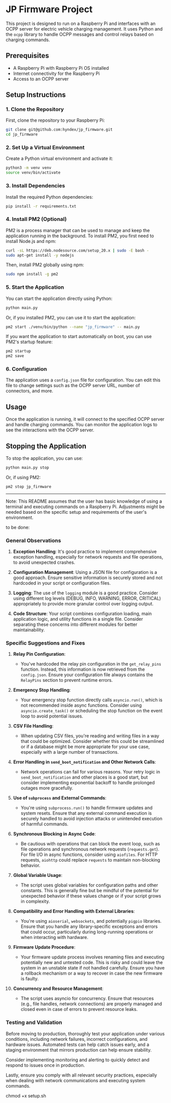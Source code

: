 # JP Firmware Project

This project is designed to run on a Raspberry Pi and interfaces with an OCPP server for electric vehicle charging management. It uses Python and the `ocpp` library to handle OCPP messages and control relays based on charging commands.

## Prerequisites

- A Raspberry Pi with Raspberry Pi OS installed
- Internet connectivity for the Raspberry Pi
- Access to an OCPP server

## Setup Instructions

### 1. Clone the Repository

First, clone the repository to your Raspberry Pi:

```bash
git clone git@github.com:hyndex/jp_firmware.git
cd jp_firmware
```

### 2. Set Up a Virtual Environment

Create a Python virtual environment and activate it:

```bash
python3 -m venv venv
source venv/bin/activate
```

### 3. Install Dependencies

Install the required Python dependencies:

```bash
pip install -r requirements.txt
```

### 4. Install PM2 (Optional)

PM2 is a process manager that can be used to manage and keep the application running in the background. To install PM2, you first need to install Node.js and npm:

```bash
curl -sL https://deb.nodesource.com/setup_20.x | sudo -E bash -
sudo apt-get install -y nodejs
```

Then, install PM2 globally using npm:

```bash
sudo npm install -g pm2
```

### 5. Start the Application

You can start the application directly using Python:

```bash
python main.py
```

Or, if you installed PM2, you can use it to start the application:

```bash
pm2 start ./venv/bin/python --name "jp_firmware" -- main.py
```

If you want the application to start automatically on boot, you can use PM2's startup feature:

```bash
pm2 startup
pm2 save
```

### 6. Configuration

The application uses a `config.json` file for configuration. You can edit this file to change settings such as the OCPP server URL, number of connectors, and more.

## Usage

Once the application is running, it will connect to the specified OCPP server and handle charging commands. You can monitor the application logs to see the interactions with the OCPP server.

## Stopping the Application

To stop the application, you can use:

```bash
python main.py stop
```

Or, if using PM2:

```bash
pm2 stop jp_firmware
```

---

Note: This README assumes that the user has basic knowledge of using a terminal and executing commands on a Raspberry Pi. Adjustments might be needed based on the specific setup and requirements of the user's environment.






to be done:


### General Observations

1. **Exception Handling**: It's good practice to implement comprehensive exception handling, especially for network requests and file operations, to avoid unexpected crashes.

2. **Configuration Management**: Using a JSON file for configuration is a good approach. Ensure sensitive information is securely stored and not hardcoded in your script or configuration files.

3. **Logging**: The use of the `logging` module is a good practice. Consider using different log levels (DEBUG, INFO, WARNING, ERROR, CRITICAL) appropriately to provide more granular control over logging output.

4. **Code Structure**: Your script combines configuration loading, main application logic, and utility functions in a single file. Consider separating these concerns into different modules for better maintainability.

### Specific Suggestions and Fixes

1. **Relay Pin Configuration**:
   - You've hardcoded the relay pin configuration in the `get_relay_pins` function. Instead, this information is now retrieved from the `config.json`. Ensure your configuration file always contains the `RelayPins` section to prevent runtime errors.

2. **Emergency Stop Handling**:
   - Your emergency stop function directly calls `asyncio.run()`, which is not recommended inside async functions. Consider using `asyncio.create_task()` or scheduling the stop function on the event loop to avoid potential issues.

3. **CSV File Handling**:
   - When updating CSV files, you're reading and writing files in a way that could be optimized. Consider whether this could be streamlined or if a database might be more appropriate for your use case, especially with a large number of transactions.

4. **Error Handling in `send_boot_notification` and Other Network Calls**:
   - Network operations can fail for various reasons. Your retry logic in `send_boot_notification` and other places is a good start, but consider implementing exponential backoff to handle prolonged outages more gracefully.

5. **Use of `subprocess` and External Commands**:
   - You're using `subprocess.run()` to handle firmware updates and system resets. Ensure that any external command execution is securely handled to avoid injection attacks or unintended execution of harmful commands.

6. **Synchronous Blocking in Async Code**:
   - Be cautious with operations that can block the event loop, such as file operations and synchronous network requests (`requests.get`). For file I/O in async functions, consider using `aiofiles`. For HTTP requests, `aiohttp` could replace `requests` to maintain non-blocking behavior.

7. **Global Variable Usage**:
   - The script uses global variables for configuration paths and other constants. This is generally fine but be mindful of the potential for unexpected behavior if these values change or if your script grows in complexity.

8. **Compatibility and Error Handling with External Libraries**:
   - You're using `aioserial`, `websockets`, and potentially `pigpio` libraries. Ensure that you handle any library-specific exceptions and errors that could occur, particularly during long-running operations or when interacting with hardware.

9. **Firmware Update Procedure**:
   - Your firmware update process involves renaming files and executing potentially new and untested code. This is risky and could leave the system in an unstable state if not handled carefully. Ensure you have a rollback mechanism or a way to recover in case the new firmware is faulty.

10. **Concurrency and Resource Management**:
    - The script uses asyncio for concurrency. Ensure that resources (e.g., file handles, network connections) are properly managed and closed even in case of errors to prevent resource leaks.

### Testing and Validation

Before moving to production, thoroughly test your application under various conditions, including network failures, incorrect configurations, and hardware issues. Automated tests can help catch issues early, and a staging environment that mirrors production can help ensure stability.

Consider implementing monitoring and alerting to quickly detect and respond to issues once in production.

Lastly, ensure you comply with all relevant security practices, especially when dealing with network communications and executing system commands.


chmod +x setup.sh
